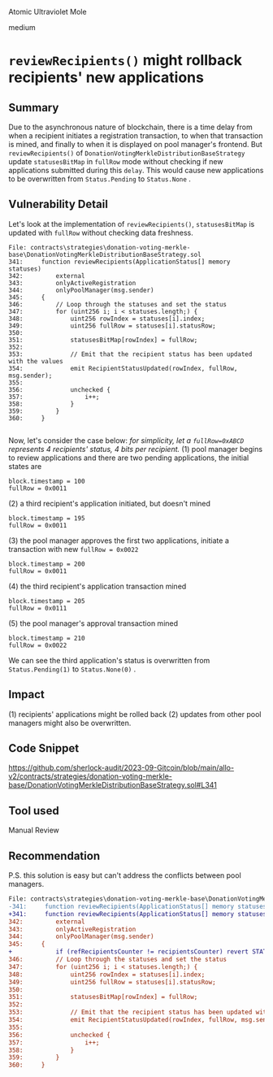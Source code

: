 Atomic Ultraviolet Mole

medium

# ````reviewRecipients()```` might rollback recipients' new applications
## Summary
Due to the asynchronous nature of blockchain, there is a time delay from when a recipient initiates a registration transaction, to when that transaction is mined, and finally to when it is displayed on pool manager's frontend. But ````reviewRecipients()```` of ````DonationVotingMerkleDistributionBaseStrategy```` update ````statusesBitMap```` in ````fullRow```` mode without checking if new applications submitted during this ````delay````. This would cause new applications to be overwritten from ````Status.Pending```` to ````Status.None```` .

## Vulnerability Detail
Let's look at the implementation of ````reviewRecipients()````, ````statusesBitMap```` is updated with ````fullRow```` without checking data freshness.
```solidity
File: contracts\strategies\donation-voting-merkle-base\DonationVotingMerkleDistributionBaseStrategy.sol
341:     function reviewRecipients(ApplicationStatus[] memory statuses)
342:         external
343:         onlyActiveRegistration
344:         onlyPoolManager(msg.sender)
345:     {
346:         // Loop through the statuses and set the status
347:         for (uint256 i; i < statuses.length;) {
348:             uint256 rowIndex = statuses[i].index;
349:             uint256 fullRow = statuses[i].statusRow;
350: 
351:             statusesBitMap[rowIndex] = fullRow;
352: 
353:             // Emit that the recipient status has been updated with the values
354:             emit RecipientStatusUpdated(rowIndex, fullRow, msg.sender);
355: 
356:             unchecked {
357:                 i++;
358:             }
359:         }
360:     }


```

Now, let's consider the case below:
_for simplicity, let a ````fullRow=0xABCD```` represents 4 recipients' status, 4 bits per recipient._
(1) pool manager begins to review applications and there are two pending applications, the initial states are
```solidity
block.timestamp = 100
fullRow = 0x0011
```

(2) a third recipient's application initiated, but doesn't mined
```solidity
block.timestamp = 195
fullRow = 0x0011
```
(3) the pool manager approves the first two applications, initiate a transaction with new ````fullRow = 0x0022````
```solidity
block.timestamp = 200
fullRow = 0x0011
```

(4) the third recipient's application transaction mined
```solidity
block.timestamp = 205
fullRow = 0x0111
```

(5) the pool manager's approval transaction mined
```solidity
block.timestamp = 210
fullRow = 0x0022
```
We can see the third application's status is overwritten from ````Status.Pending(1)```` to ````Status.None(0)```` .

## Impact
(1) recipients' applications might be rolled back
(2) updates from other pool managers might also be overwritten.

## Code Snippet
https://github.com/sherlock-audit/2023-09-Gitcoin/blob/main/allo-v2/contracts/strategies/donation-voting-merkle-base/DonationVotingMerkleDistributionBaseStrategy.sol#L341

## Tool used

Manual Review

## Recommendation
P.S. this solution is easy but can't address the conflicts between pool managers.
```diff
File: contracts\strategies\donation-voting-merkle-base\DonationVotingMerkleDistributionBaseStrategy.sol
-341:     function reviewRecipients(ApplicationStatus[] memory statuses)
+341:     function reviewRecipients(ApplicationStatus[] memory statuses, uint256 refRecipientsCounter)
342:         external
343:         onlyActiveRegistration
344:         onlyPoolManager(msg.sender)
345:     {
+            if (refRecipientsCounter != recipientsCounter) revert STATUSES_OUTDATED();
346:         // Loop through the statuses and set the status
347:         for (uint256 i; i < statuses.length;) {
348:             uint256 rowIndex = statuses[i].index;
349:             uint256 fullRow = statuses[i].statusRow;
350: 
351:             statusesBitMap[rowIndex] = fullRow;
352: 
353:             // Emit that the recipient status has been updated with the values
354:             emit RecipientStatusUpdated(rowIndex, fullRow, msg.sender);
355: 
356:             unchecked {
357:                 i++;
358:             }
359:         }
360:     }


```